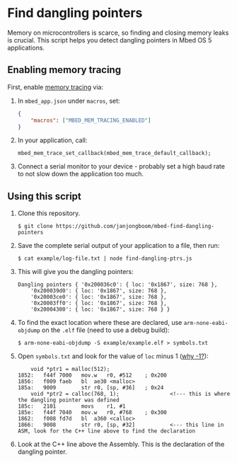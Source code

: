 # Find dangling pointers

Memory on microcontrollers is scarce, so finding and closing memory leaks is crucial. This script helps you detect dangling pointers in Mbed OS 5 applications.

## Enabling memory tracing

First, enable [memory tracing](https://os.mbed.com/docs/latest/tutorials/optimizing.html#runtime-memory-tracing) via:

1. In `mbed_app.json` under `macros`, set:

    ```json
    {
        "macros": ["MBED_MEM_TRACING_ENABLED"]
    }
    ```

1. In your application, call:

    ```
    mbed_mem_trace_set_callback(mbed_mem_trace_default_callback);
    ```

1. Connect a serial monitor to your device - probably set a high baud rate to not slow down the application too much.

## Using this script

1. Clone this repository.

    ```
    $ git clone https://github.com/janjongboom/mbed-find-dangling-pointers
    ```

1. Save the complete serial output of your application to a file, then run:

    ```
    $ cat example/log-file.txt | node find-dangling-ptrs.js
    ```

1. This will give you the dangling pointers:

    ```
    Dangling pointers { '0x200036c0': { loc: '0x1867', size: 768 },
        '0x200039d0': { loc: '0x1867', size: 768 },
        '0x20003ce0': { loc: '0x1867', size: 768 },
        '0x20003ff0': { loc: '0x1867', size: 768 },
        '0x20004300': { loc: '0x1867', size: 768 } }
    ```

1. To find the exact location where these are declared, use `arm-none-eabi-objdump` on the `.elf` file (need to use a debug build):

    ```
    $ arm-none-eabi-objdump -S example/example.elf > symbols.txt
    ```

1. Open `symbols.txt` and look for the value of `loc` minus 1 ([why -1?](https://vilimpoc.org/blog/2017/02/01/stack-heap-and-thread-crash-hunting-in-mbed-os/#comment-304580)):

    ```
        void *ptr1 = malloc(512);
    1852:	f44f 7000 	mov.w	r0, #512	; 0x200
    1856:	f009 faeb 	bl	ae30 <malloc>
    185a:	9009      	str	r0, [sp, #36]	; 0x24
        void *ptr2 = calloc(768, 1);                <!--- this is where the dangling pointer was defined
    185c:	2101      	movs	r1, #1
    185e:	f44f 7040 	mov.w	r0, #768	; 0x300
    1862:	f008 fd7d 	bl	a360 <calloc>
    1866:	9008      	str	r0, [sp, #32]           <--- this line in ASM, look for the C++ line above to find the declaration
    ```

1. Look at the C++ line above the Assembly. This is the declaration of the dangling pointer.

